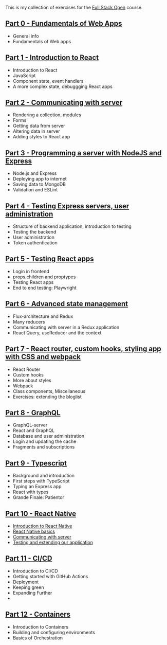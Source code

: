 This is my collection of exercises for the [Full Stack Open](https://fullstackopen.com/en/) course.

## [Part 0 - Fundamentals of Web Apps ](part0/)  
* General info
* Fundamentals of Web apps
  
## [Part 1 - Introduction to React ](part1/)  
* Introduction to React
* JavaScript
* Component state, event handlers
* A more complex state, debuggging React apps
  
## [Part 2 - Communicating with server ](part2/)  
* Rendering a collection, modules
* Forms
* Getting data from server
* Altering data in server
* Adding styles to React app
  
## [Part 3 - Programming a server with NodeJS and Express ](part3/)  
* Node.js and Express
* Deploying app to internet
* Saving data to MongoDB
* Validation and ESLint
  
## [Part 4 - Testing Express servers, user administration ](part4/)  
* Structure of backend application, introduction to testing
* Testing the backend
* User administration
* Token authentication
  
## [Part 5 - Testing React apps ](part5/)  
* Login in frontend
* props.children and proptypes
* Testing React apps
* End to end testing: Playwright
  
## [Part 6 - Advanced state management ](part6/)  
* Flux-architecture and Redux
* Many reducers
* Communicating with server in a Redux application
* React Query, useReducer and the context
  
## [Part 7 - React router, custom hooks, styling app with CSS and webpack ](part7/)  
* React Router
* Custom hooks
* More about styles
* Webpack
* Class components, Miscellaneous
* Exercises: extending the bloglist
  
## [Part 8 - GraphQL ](part8/)  
* GraphQL-server
* React and GraphQL
* Database and user administration
* Login and updating the cache
* Fragments and subscriptions
  
## [Part 9 - Typescript ](part9/)  
* Background and introduction
* First steps with TypeScript
* Typing an Express app
* React with types
* Grande Finale: Patientor
  
## [Part 10 - React Native ](part10/)  
* [Introduction to React Native](part10/part1)
* [React Native basics](part10/part2)
* [Communicating with server](part10/part3)
* [Testing and extending our application](part10/part4)
  
## [Part 11 - CI/CD ](part11/)  
* Introduction to CI/CD
* Getting started with GitHub Actions
* Deployment
* Keeping green
* Expanding Further
* 
## [Part 12 - Containers ](part12/)  
* Introduction to Containers
* Building and configuring environments
* Basics of Orchestration